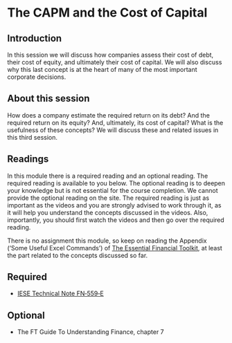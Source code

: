 # The CAPM and the Cost of Capital

## Introduction
In this session we will discuss how companies assess their cost of debt, their cost of equity, and ultimately their cost of capital. We will also discuss why this last concept is at the heart of many of the most important corporate decisions.

## About this session
How does a company estimate the required return on its debt? And the required return on its equity? And, ultimately, its cost of capital? What is the usefulness of these concepts? We will discuss these and related issues in this third session.

## Readings
In this module there is a required reading and an optional reading. The required reading is available to you below. The optional reading is to deepen your knowledge but is not essential for the course completion. We cannot provide the optional reading on the site. The required reading is just as important as the videos and you are strongly advised to work through it, as it will help you understand the concepts discussed in the videos. Also, importantly, you should first watch the videos and then go over the required reading.

There is no assignment this module, so keep on reading the Appendix (‘Some Useful Excel Commands’) of [The Essential Financial Toolkit](https://d396qusza40orc.cloudfront.net/corpfinance/lecture_slides/Week1/MOOC_Session%201_Reading%20All%20Weeks_ExcelCommands.pdf), at least the part related to the concepts discussed so far.

## Required
* [IESE Technical Note FN‐559‐E](./files/Week3_Week4_FN-559-E-1027298.pdf)

## Optional
* The FT Guide To Understanding Finance, chapter 7
